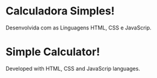 # Calculadora Simples!

Desenvolvida com as Linguagens HTML, CSS e JavaScrip.


# Simple Calculator!

Developed with HTML, CSS and JavaScrip languages.

